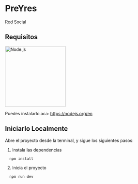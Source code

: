 
# PreYres

Red Social




## Requisitos

<img src="https://www.muylinux.com/wp-content/uploads/2022/04/nodejs.png" alt="Node.js" width="200"/>

Puedes instalarlo aca:
https://nodejs.org/en
## Iniciarlo Localmente

Abre el proyecto desde la terminal, y sigue los siguientes pasos:

1. Instala las dependencias

```bash
  npm install
```

2. Inicia el proyecto

```bash
  npm run dev
```

